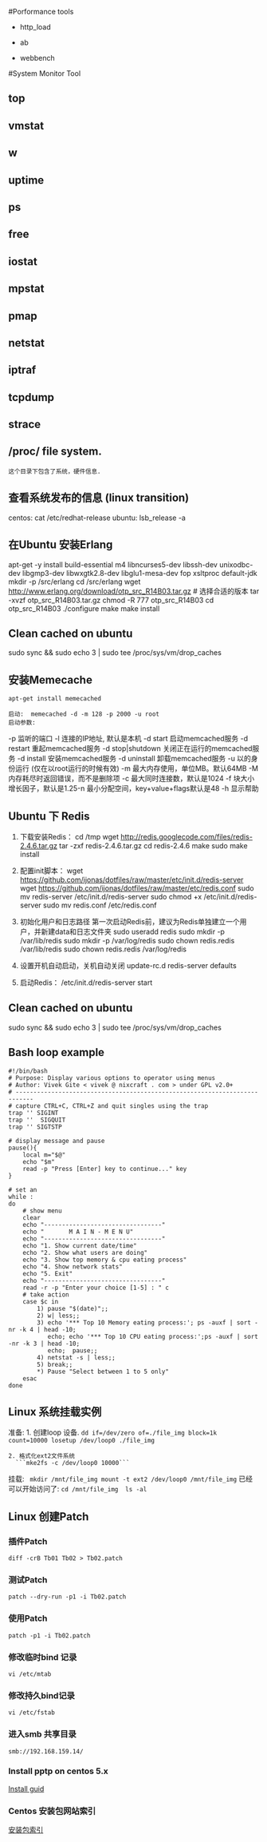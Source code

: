 #Porformance tools

* http_load

* ab

* webbench

#System Monitor Tool

## top

## vmstat

## w

## uptime

## ps

## free

## iostat

## mpstat

## pmap 

## netstat

## iptraf

## tcpdump

## strace

## /proc/ file system.
    这个目录下包含了系统，硬件信息.

## 查看系统发布的信息 (linux transition)
centos: cat /etc/redhat-release
ubuntu: lsb_release -a

## 在Ubuntu 安装Erlang
apt-get -y install build-essential m4 libncurses5-dev libssh-dev unixodbc-dev libgmp3-dev libwxgtk2.8-dev libglu1-mesa-dev fop xsltproc default-jdk
mkdir -p /src/erlang
cd /src/erlang
wget http://www.erlang.org/download/otp_src_R14B03.tar.gz # 选择合适的版本
tar -xvzf otp_src_R14B03.tar.gz
chmod -R 777 otp_src_R14B03
cd otp_src_R14B03
./configure
make
make install

## Clean cached on ubuntu
sudo sync && sudo echo 3 | sudo tee /proc/sys/vm/drop_caches

## 安装Memecache
    apt-get install memecached

    启动:  memecached -d -m 128 -p 2000 -u root
    启动参数:
-p 监听的端口
-l 连接的IP地址, 默认是本机
-d start 启动memcached服务
-d restart 重起memcached服务
-d stop|shutdown 关闭正在运行的memcached服务
-d install 安装memcached服务
-d uninstall 卸载memcached服务
-u 以的身份运行 (仅在以root运行的时候有效)
-m 最大内存使用，单位MB。默认64MB
-M 内存耗尽时返回错误，而不是删除项
-c 最大同时连接数，默认是1024
-f 块大小增长因子，默认是1.25-n 最小分配空间，key+value+flags默认是48
-h 显示帮助

## Ubuntu 下 Redis
1. 下载安装Redis：
cd /tmp
wget http://redis.googlecode.com/files/redis-2.4.6.tar.gz
tar -zxf redis-2.4.6.tar.gz
cd redis-2.4.6
make
sudo make install

2. 配置init脚本：
wget https://github.com/ijonas/dotfiles/raw/master/etc/init.d/redis-server
wget https://github.com/ijonas/dotfiles/raw/master/etc/redis.conf
sudo mv redis-server /etc/init.d/redis-server
sudo chmod +x /etc/init.d/redis-server
sudo mv redis.conf /etc/redis.conf

3. 初始化用户和日志路径
第一次启动Redis前，建议为Redis单独建立一个用户，并新建data和日志文件夹
sudo useradd redis
sudo mkdir -p /var/lib/redis
sudo mkdir -p /var/log/redis
sudo chown redis.redis /var/lib/redis
sudo chown redis.redis /var/log/redis

4. 设置开机自动启动，关机自动关闭
update-rc.d redis-server defaults

5. 启动Redis：
/etc/init.d/redis-server start 


## Clean cached on ubuntu
sudo sync && sudo echo 3 | sudo tee /proc/sys/vm/drop_caches

## Bash loop example
```
#!/bin/bash
# Purpose: Display various options to operator using menus
# Author: Vivek Gite < vivek @ nixcraft . com > under GPL v2.0+
# ---------------------------------------------------------------------------
# capture CTRL+C, CTRL+Z and quit singles using the trap
trap '' SIGINT
trap ''  SIGQUIT
trap '' SIGTSTP
 
# display message and pause 
pause(){
    local m="$@"
	echo "$m"
	read -p "Press [Enter] key to continue..." key
}
 
# set an 
while :
do
	# show menu
	clear
	echo "---------------------------------"
	echo "	     M A I N - M E N U"
	echo "---------------------------------"
	echo "1. Show current date/time"
	echo "2. Show what users are doing"
	echo "3. Show top memory & cpu eating process"
	echo "4. Show network stats"
	echo "5. Exit"
	echo "---------------------------------"
	read -r -p "Enter your choice [1-5] : " c
	# take action
	case $c in
		1) pause "$(date)";;
		2) w| less;;
		3) echo '*** Top 10 Memory eating process:'; ps -auxf | sort -nr -k 4 | head -10;
		   echo; echo '*** Top 10 CPU eating process:';ps -auxf | sort -nr -k 3 | head -10;
		   echo;  pause;;
		4) netstat -s | less;;
		5) break;;
		*) Pause "Select between 1 to 5 only"
	esac
done
```

## Linux 系统挂载实例

  准备: 
    1. 创建loop 设备.
      ```
        dd if=/dev/zero of=./file_img block=1k count=10000
        losetup /dev/loop0 ./file_img
      ```
      
    2. 格式化ext2文件系统
      ```mke2fs -c /dev/loop0 10000```
      
  挂载:
    ``` 
        mkdir /mnt/file_img
    	mount -t ext2 /dev/loop0 /mnt/file_img
    ```
  已经可以开始访问了:
    ```
      cd /mnt/file_img 
      ls -al
    ```
## Linux 创建Patch
### 插件Patch 
```
diff -crB Tb01 Tb02 > Tb02.patch
```
### 测试Patch
```
patch --dry-run -p1 -i Tb02.patch
```
### 使用Patch
```
patch -p1 -i Tb02.patch
```
### 修改临时bind 记录
```
vi /etc/mtab
```
### 修改持久bind记录
```
vi /etc/fstab
```

### 进入smb 共享目录
```
smb://192.168.159.14/
```

### Install pptp on centos 5.x
[Install guid ](http://docs.cslabs.clarkson.edu/wiki/Install_PPTP_on_CentOS_5)

### Centos 安装包网站索引
[安装包索引](http://pkgs.org/)
